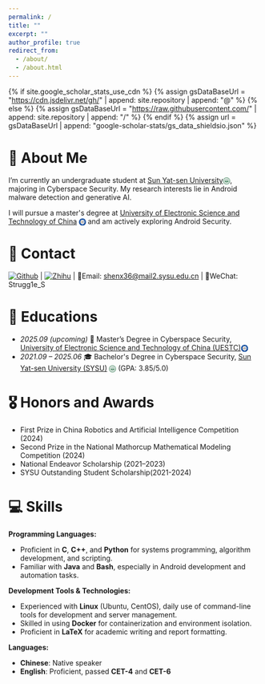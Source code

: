```yaml
---
permalink: /
title: ""
excerpt: ""
author_profile: true
redirect_from: 
  - /about/
  - /about.html
---
```


{% if site.google_scholar_stats_use_cdn %}
{% assign gsDataBaseUrl = "https://cdn.jsdelivr.net/gh/" | append: site.repository | append: "@" %}
{% else %}
{% assign gsDataBaseUrl = "https://raw.githubusercontent.com/" | append: site.repository | append: "/" %}
{% endif %}
{% assign url = gsDataBaseUrl | append: "google-scholar-stats/gs_data_shieldsio.json" %}

<span class='anchor' id='about-me'></span>


<!-- # 🔥 News
- *May 2024*: 🏆 Won the National First Prize in the China Robotics and AI Competition!
- *April 2024*: 📃 Patent officially published on Android malware detection (Application No. 202311755282.1) -->

<!-- 
# 📝 Publications 

<div class='paper-box'><div class='paper-box-image'><div><div class="badge">CVPR 2016</div><img src='images/500x300.png' alt="sym" width="100%"></div></div>
<div class='paper-box-text' markdown="1">

[Deep Residual Learning for Image Recognition](https://openaccess.thecvf.com/content_cvpr_2016/papers/He_Deep_Residual_Learning_CVPR_2016_paper.pdf)

**Kaiming He**, Xiangyu Zhang, Shaoqing Ren, Jian Sun

[**Project**](https://scholar.google.com/citations?view_op=view_citation&hl=zh-CN&user=DhtAFkwAAAAJ&citation_for_view=DhtAFkwAAAAJ:ALROH1vI_8AC) <strong><span class='show_paper_citations' data='DhtAFkwAAAAJ:ALROH1vI_8AC'></span></strong>
- Lorem ipsum dolor sit amet, consectetur adipiscing elit. Vivamus ornare aliquet ipsum, ac tempus justo dapibus sit amet. 
</div>
</div>

- [Lorem ipsum dolor sit amet, consectetur adipiscing elit. Vivamus ornare aliquet ipsum, ac tempus justo dapibus sit amet](https://github.com), A, B, C, **CVPR 2020**-->

# 💫 About Me
I’m currently an undergraduate student at <a href="https://www.sysu.edu.cn/">Sun Yat-sen University</a><img src="../images/sysu_logo.png" alt="SYSU" style="height:1em; vertical-align:middle;">, majoring in Cyberspace Security. My research interests lie in Android malware detection and generative AI.

I will pursue a master's degree at <a href="https://www.uestc.edu.cn/">University of Electronic Science and Technology of China</a> <img src="../images/uestc_logo.png" alt="UESTC" style="height:1em; vertical-align:middle;"> and am actively exploring Android Security.

# 📌 Contact
 [![Github](https://img.shields.io/badge/-GitHub-333333?style=flat&logo=GitHub&logoColor=FFFFFF&color=000000)](https://github.com/strugg1ing) | [![Zhihu](https://img.shields.io/badge/-Zhihu-333333?style=flat&logo=Zhihu&logoColor=FFFFFF&color=0084FF)](https://www.zhihu.com/people/cdr-66) | 📧Email: shenx36@mail2.sysu.edu.cn | 💬WeChat: Strugg1e_S  

# 📖 Educations
- *2025.09 (upcoming)* 🎯 Master’s Degree in Cyberspace Security, [University of Electronic Science and Technology of China (UESTC)](https://www.uestc.edu.cn/)<img src="../images/uestc_logo.png" alt="UESTC" style="height:1em; vertical-align:middle;">  
- *2021.09 – 2025.06*  🎓 Bachelor's Degree in Cyberspace Security, [Sun Yat-sen University (SYSU)](https://www.sysu.edu.cn/) <img src="../images/sysu_logo.png" alt="SYSU" style="height:1em; vertical-align:middle;">  (GPA: 3.85/5.0)

# 🎖 Honors and Awards
- First Prize in China Robotics and Artificial Intelligence Competition (2024)
- Second Prize in the National Mathorcup Mathematical Modeling Competition (2024)
- National Endeavor Scholarship (2021–2023)
- SYSU Outstanding Student Scholarship(2021-2024)

# 💻 Skills

**Programming Languages:**  
- Proficient in **C**, **C++**, and **Python** for systems programming, algorithm development, and scripting.  
- Familiar with **Java** and **Bash**, especially in Android development and automation tasks.

**Development Tools & Technologies:**  
- Experienced with **Linux** (Ubuntu, CentOS), daily use of command-line tools for development and server management.  
- Skilled in using **Docker** for containerization and environment isolation.  
- Proficient in **LaTeX** for academic writing and report formatting.  

**Languages:**  
- **Chinese**: Native speaker  
- **English**: Proficient, passed **CET-4** and **CET-6**


<!-- # 💻 Internships
- *2019.05 - 2020.02*, [Lorem](https://github.com/), China. -->
